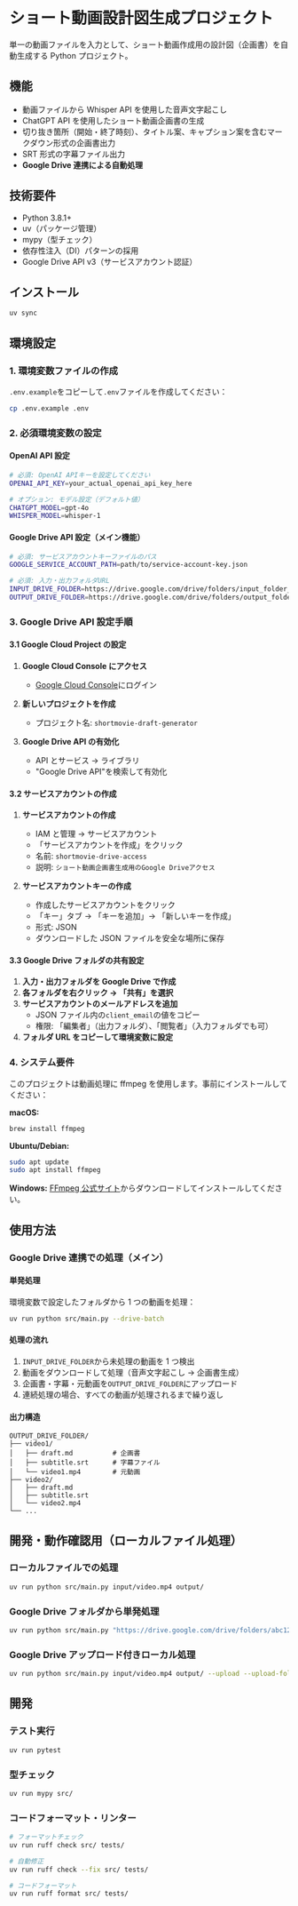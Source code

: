# ショート動画設計図生成プロジェクト

単一の動画ファイルを入力として、ショート動画作成用の設計図（企画書）を自動生成する Python プロジェクト。

## 機能

- 動画ファイルから Whisper API を使用した音声文字起こし
- ChatGPT API を使用したショート動画企画書の生成
- 切り抜き箇所（開始・終了時刻）、タイトル案、キャプション案を含むマークダウン形式の企画書出力
- SRT 形式の字幕ファイル出力
- **Google Drive 連携による自動処理**

## 技術要件

- Python 3.8.1+
- uv（パッケージ管理）
- mypy（型チェック）
- 依存性注入（DI）パターンの採用
- Google Drive API v3（サービスアカウント認証）

## インストール

```bash
uv sync
```

## 環境設定

### 1. 環境変数ファイルの作成

`.env.example`をコピーして`.env`ファイルを作成してください：

```bash
cp .env.example .env
```

### 2. 必須環境変数の設定

#### OpenAI API 設定

```bash
# 必須: OpenAI APIキーを設定してください
OPENAI_API_KEY=your_actual_openai_api_key_here

# オプション: モデル設定（デフォルト値）
CHATGPT_MODEL=gpt-4o
WHISPER_MODEL=whisper-1
```

#### Google Drive API 設定（メイン機能）

```bash
# 必須: サービスアカウントキーファイルのパス
GOOGLE_SERVICE_ACCOUNT_PATH=path/to/service-account-key.json

# 必須: 入力・出力フォルダURL
INPUT_DRIVE_FOLDER=https://drive.google.com/drive/folders/input_folder_id
OUTPUT_DRIVE_FOLDER=https://drive.google.com/drive/folders/output_folder_id
```

### 3. Google Drive API 設定手順

#### 3.1 Google Cloud Project の設定

1. **Google Cloud Console にアクセス**

   - [Google Cloud Console](https://console.cloud.google.com/)にログイン

2. **新しいプロジェクトを作成**

   - プロジェクト名: `shortmovie-draft-generator`

3. **Google Drive API の有効化**
   - API とサービス → ライブラリ
   - "Google Drive API"を検索して有効化

#### 3.2 サービスアカウントの作成

1. **サービスアカウントの作成**

   - IAM と管理 → サービスアカウント
   - 「サービスアカウントを作成」をクリック
   - 名前: `shortmovie-drive-access`
   - 説明: `ショート動画企画書生成用のGoogle Driveアクセス`

2. **サービスアカウントキーの作成**
   - 作成したサービスアカウントをクリック
   - 「キー」タブ → 「キーを追加」→ 「新しいキーを作成」
   - 形式: JSON
   - ダウンロードした JSON ファイルを安全な場所に保存

#### 3.3 Google Drive フォルダの共有設定

1. **入力・出力フォルダを Google Drive で作成**
2. **各フォルダを右クリック → 「共有」を選択**
3. **サービスアカウントのメールアドレスを追加**
   - JSON ファイル内の`client_email`の値をコピー
   - 権限: 「編集者」（出力フォルダ）、「閲覧者」（入力フォルダでも可）
4. **フォルダ URL をコピーして環境変数に設定**

### 4. システム要件

このプロジェクトは動画処理に ffmpeg を使用します。事前にインストールしてください：

**macOS:**

```bash
brew install ffmpeg
```

**Ubuntu/Debian:**

```bash
sudo apt update
sudo apt install ffmpeg
```

**Windows:**
[FFmpeg 公式サイト](https://ffmpeg.org/download.html)からダウンロードしてインストールしてください。

## 使用方法

### Google Drive 連携での処理（メイン）

#### 単発処理

環境変数で設定したフォルダから 1 つの動画を処理：

```bash
uv run python src/main.py --drive-batch
```

#### 処理の流れ

1. `INPUT_DRIVE_FOLDER`から未処理の動画を 1 つ検出
2. 動画をダウンロードして処理（音声文字起こし → 企画書生成）
3. 企画書・字幕・元動画を`OUTPUT_DRIVE_FOLDER`にアップロード
4. 連続処理の場合、すべての動画が処理されるまで繰り返し

#### 出力構造

```
OUTPUT_DRIVE_FOLDER/
├── video1/
│   ├── draft.md          # 企画書
│   ├── subtitle.srt      # 字幕ファイル
│   └── video1.mp4        # 元動画
├── video2/
│   ├── draft.md
│   ├── subtitle.srt
│   └── video2.mp4
└── ...
```

## 開発・動作確認用（ローカルファイル処理）

### ローカルファイルでの処理

```bash
uv run python src/main.py input/video.mp4 output/
```

### Google Drive フォルダから単発処理

```bash
uv run python src/main.py "https://drive.google.com/drive/folders/abc123" output/ --drive
```

### Google Drive アップロード付きローカル処理

```bash
uv run python src/main.py input/video.mp4 output/ --upload --upload-folder-id "folder_id"
```

## 開発

### テスト実行

```bash
uv run pytest
```

### 型チェック

```bash
uv run mypy src/
```

### コードフォーマット・リンター

```bash
# フォーマットチェック
uv run ruff check src/ tests/

# 自動修正
uv run ruff check --fix src/ tests/

# コードフォーマット
uv run ruff format src/ tests/
```
